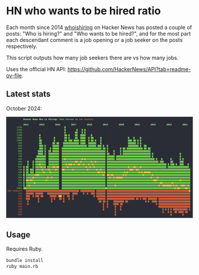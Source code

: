 # HN who wants to be hired ratio

Each month since 2014 [whoishiring] on Hacker News has posted a couple of posts: "Who is hiring?" and "Who wants to be hired?", and for the most part each descendant comment is a job opening or a job seeker on the posts respectively.

This script outputs how many job seekers there are vs how many jobs.

Uses the official HN API: https://github.com/HackerNews/API?tab=readme-ov-file.


## Latest stats

October 2024:

![](./dec-2024.png)

[whoishiring]: https://news.ycombinator.com/user?id=whoishiring

## Usage

Requires Ruby.

```
bundle install
ruby main.rb
```